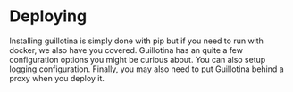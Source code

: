 # Deploying

Installing guillotina is simply done with pip but if you need to run with docker, we also have you covered.
Guillotina has an quite a few configuration options you might be curious about.
You can also setup logging configuration.
Finally, you may also need to put Guillotina behind a proxy when you deploy it.
